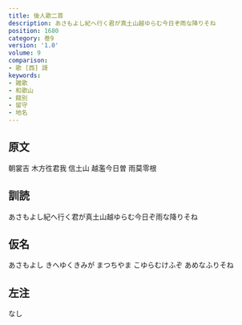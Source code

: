 ```yaml
---
title: 後人歌二首
description: あさもよし紀へ行く君が真土山越ゆらむ今日ぞ雨な降りそね
position: 1680
category: 巻9
version: '1.0'
volume: 9
comparison:
- 歌 [西] 謌
keywords:
- 雑歌
- 和歌山
- 餞別
- 留守
- 地名
---
```


## 原文

朝裳吉 木方徃君我 信土山 越濫今日曽 雨莫零根

## 訓読

あさもよし紀へ行く君が真土山越ゆらむ今日ぞ雨な降りそね

## 仮名

あさもよし きへゆくきみが まつちやま こゆらむけふぞ あめなふりそね

## 左注

なし
